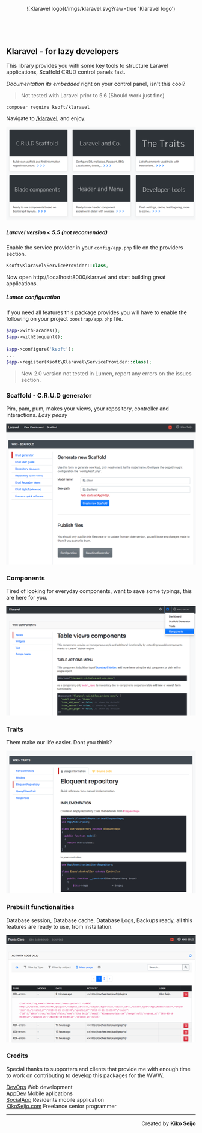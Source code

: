 <p align="center" style="margin-bottom:3rem; height:62px;">
![Klaravel logo](/imgs/klaravel.svg?raw=true 'Klaravel logo')
</p>

## Klaravel - for lazy developers

This library provides you with some key tools to structure Laravel applications, Scaffold CRUD control panels fast.

_Documentation its embedded_ right on your control panel, isn't this cool?

> Not tested with Laravel prior to 5.6 (Should work just fine)

```
composer require ksoft/klaravel
```

Navigate to [/klaravel](http://localhost:8000/klaravel), and enjoy.

![Developer Dashboard](/imgs/v2-dashboard.png?raw=true 'Klaravel Developer dashboard')

##### Laravel version < 5.5 (not recomended)

Enable the service provider in your `config/app.php` file on the providers section.

```php
Ksoft\Klaravel\ServiceProvider::class,
```

Now open http://localhost:8000/klaravel and start building great applications.

##### Lumen configuration

If you need all features this package provides you will have to enable the following on your project `boostrap/app.php` file.

```php
$app->withFacades();
$app->withEloquent();

$app->configure('ksoft');
...
$app->register(Ksoft\Klaravel\ServiceProvider::class);
```

> New 2.0 version not tested in Lumen, report any errors on the issues section.

### Scaffold - C.R.U.D generator

Pim, pam, pum, makes your views, your repository, controller and interactions. _Easy peasy_

![Scaffold - crud generator](/imgs/v2-scaffold.png?raw=true 'Scaffold - crud generator')

### Components

Tired of looking for everyday components, want to save some typings, this are here for you.

![Blade components](/imgs/v2-components.png?raw=true 'Blade components')

### Traits

Them make our life easier. Dont you think?

![Available traits](/imgs/v2-traits.png?raw=true 'Available traits')

### Prebuilt functionalities

Database session, Database cache, Database Logs, Backups ready, all this features are ready to use,
from installation.

![Scaffold Control Panel](/imgs/v2-logs.png?raw=true 'Klaravel Scaffold Control Panel')

### Credits

Special thanks to supporters and clients that provide me with enough time to work on contributing to develop this packages for the WWW.

[DevOps](https://sunnyface.com 'Programador ios málaga Marbella') Web development  
[AppDev](https://gestorapp.com 'Gestor de aplicaciones moviles en málaga, mijas, marbella') Mobile aplications  
[SocialApp](https://sosvecinos.com 'Plataforma móvil para la gestion de comunidades') Residents mobile application  
[KikoSeijo.com](https://kikoseijo.com 'Programador freelance movil y Laravel') Freelance senior programmer

---

<div dir=rtl markdown=1>Created by <b>Kiko Seijo</b></div>
